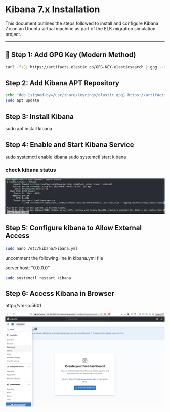 # Kibana 7.x Installation

This document outlines the steps followed to install and configure Kibana 7.x on an Ubuntu virtual machine as part of the ELK migration simulation project.

---

## 🔧 Step 1: Add GPG Key (Modern Method)

```bash
curl -fsSL https://artifacts.elastic.co/GPG-KEY-elasticsearch | gpg --dearmor | sudo tee /usr/share/keyrings/elastic.gpg > /dev/null

```

## Step 2: Add Kibana APT Repository

```bash
echo "deb [signed-by=/usr/share/keyrings/elastic.gpg] https://artifacts.elastic.co/packages/7.x/apt stable main" | sudo tee /etc/apt/sources.list.d/elastic-7.x.list
sudo apt update
```

## Step 3: Install Kibana

sudo apt install kibana

## Step 4: Enable and Start Kibana Service

sudo systemctl enable kibana
sudo systemctl start kibana

### check kibana status

![kibana status](screenshot/kibana_service_status.png)

## Step 5: Configure kibana to Allow External Access
```bash
sudo nano /etc/kibana/kibana.yml
```

uncomment the following line in kibana.yml file

server.host: "0.0.0.0"
```bash
sudo systemctl restart kibana
```

## Step 6: Access Kibana in Browser
http://vm-ip:5601

![Kibana UI](screenshot/kibana_ui.png)



